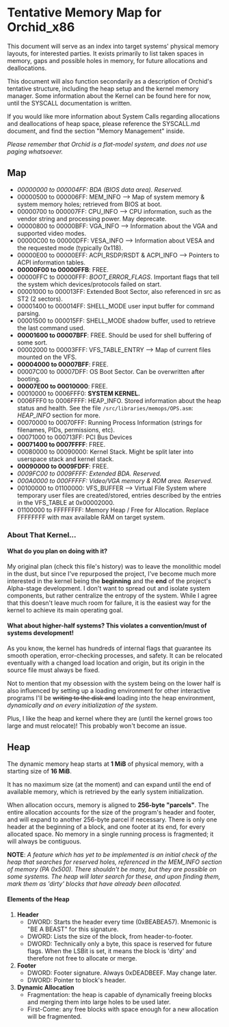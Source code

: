 # Tentative Memory Map for Orchid_x86
This document will serve as an index into target systems' physical memory layouts, for interested parties. It exists primarily to list taken spaces in memory, gaps and possible holes in memory, for future allocations and deallocations.

This document will also function secondarily as a description of Orchid's tentative structure, including the heap setup and the kernel memory manager. Some information about the Kernel can be found here for now, until the SYSCALL documentation is written.

If you would like more information about System Calls regarding allocations and deallocations of heap space, please reference the SYSCALL.md document, and find the section "Memory Management" inside.

*Please remember that Orchid is a flat-model system, and does not use paging whatsoever.*


## Map
- *00000000 to 000004FF: BDA (BIOS data area). Reserved.*
- 00000500 to 000006FF: MEM_INFO --> Map of system memory & system memory holes; retrieved from BIOS at boot.
- 00000700 to 000007FF: CPU_INFO --> CPU information, such as the vendor string and processing power. May deprecate.
- 00000800 to 00000BFF: VGA_INFO --> Information about the VGA and supported video modes.
- 00000C00 to 00000DFF: VESA_INFO --> Information about VESA and the requested mode (typically 0x118).
- 00000E00 to 00000EFF: ACPI_RSDP/RSDT & ACPI_INFO --> Pointers to ACPI information tables.
- **00000F00 to 00000FFB**: FREE.
- 00000FFC to 00000FFF: _BOOT_ERROR_FLAGS_. Important flags that tell the system which devices/protocols failed on start.
- 00001000 to 000013FF: Extended Boot Sector, also referenced in src as ST2 (2 sectors).
- 00001400 to 000014FF: SHELL_MODE user input buffer for command parsing.
- 00001500 to 000015FF: SHELL_MODE shadow buffer, used to retrieve the last command used.
- **00001600 to 00007BFF**: FREE. Should be used for shell buffering of some sort.
- 00002000 to 00003FFF: VFS_TABLE_ENTRY --> Map of current files mounted on the VFS.
- **00004000 to 00007BFF**: FREE.
- 00007C00 to 00007DFF: OS Boot Sector. Can be overwritten after booting.
- **00007E00 to 00010000**: FREE.
- 00010000 to 0006FFF0: **SYSTEM KERNEL.**
- 0006FFF0 to 0006FFFF: HEAP_INFO. Stored information about the heap status and health. See the file `/src/libraries/memops/OPS.asm`: _HEAP_INFO_ section for more.
- 00070000 to 00070FFF: Running Process Information (strings for filenames, PIDs, permissions, etc).
- 00071000 to 000713FF: PCI Bus Devices
- **00071400 to 0007FFFF**: FREE.
- 00080000 to 00090000: Kernel Stack. Might be split later into userspace stack and kernel stack.
- **00090000 to 0009FDFF**: FREE.
- *0009FC00 to 0009FFFF: Extended BDA. Reserved.*
- *000A0000 to 000FFFFF: Video/VGA memory & ROM area. Reserved.*
- 00100000 to 01100000: VFS_BUFFER --> Virtual File System where temporary user files are created/stored, entries described by the entries in the VFS_TABLE at 0x00002000.
- 01100000 to FFFFFFFF: Memory Heap / Free for Allocation. Replace FFFFFFFF with max available RAM on target system.


### About That Kernel...
#### What do you plan on doing with it?

My original plan (check this file's history) was to leave the monolithic model in the dust, but since I've repurposed the project, I've become much more interested in the kernel being the **beginning** and the **end** of the project's Alpha-stage development. I don't want to spread out and isolate system components, but rather centralize the entropy of the system. While I agree that this doesn't leave much room for failure, it is the easiest way for the kernel to achieve its main operating goal.

#### What about higher-half systems? This violates a convention/must of systems development!

As you know, the kernel has hundreds of internal flags that guarantee its smooth operation, error-checking processes, and safety. It can be relocated eventually with a changed load location and origin, but its origin in the source file must always be fixed.

Not to mention that my obsession with the system being on the lower half is also influenced by setting up a loading environment for other interactive programs I'll be ~~writing to the disk and~~ loading into the heap environment, _dynamically and on every initialization of the system_.

Plus, I like the heap and kernel where they are (until the kernel grows too large and must relocate)! This probably won't become an issue.


## Heap
The dynamic memory heap starts at **1 MiB** of physical memory, with a starting size of **16 MiB**.

It has no maximum size (at the moment) and can expand until the end of available memory, which is retrieved by the early system initialization.

When allocation occurs, memory is aligned to **256-byte "parcels"**. The entire allocation accounts for the size of the program's header and footer, and will expand to another 256-byte parcel if necessary. There is only one header at the beginning of a block, and one footer at its end, for every allocated space. No memory in a single running process is fragmented; it will always be contiguous.

**NOTE**: *A feature which has yet to be implemented is an initial check of the heap that searches for reserved holes, referenced in the MEM_INFO section of memory (PA 0x500). There shouldn't be many, but they are possible on some systems. The heap will later search for these, and upon finding them, mark them as 'dirty' blocks that have already been allocated.*

#### Elements of the Heap
1. **Header**
    - DWORD: Starts the header every time (0xBEABEA57). Mnemonic is "BE A BEAST" for this signature.
    - DWORD: Lists the size of the block, from header-to-footer.
    - DWORD: Technically only a byte, this space is reserved for future flags. When the LSBit is set, it means the block is 'dirty' and therefore not free to allocate or merge.
2. **Footer**
    - DWORD: Footer signature. Always 0xDEADBEEF. May change later.
    - DWORD: Pointer to block's header.
3. **Dynamic Allocation**
    - Fragmentation: the heap is capable of dynamically freeing blocks and merging them into large holes to be used later.
    - First-Come: any free blocks with space enough for a new allocation will be fragmented.
